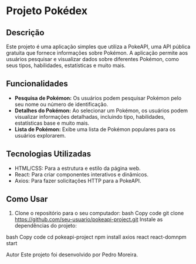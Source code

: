 # Projeto Pokédex

## Descrição
Este projeto é uma aplicação simples que utiliza a PokeAPI, uma API pública gratuita que fornece informações sobre Pokémon. A aplicação permite aos usuários pesquisar e visualizar dados sobre diferentes Pokémon, como seus tipos, habilidades, estatísticas e muito mais.

## Funcionalidades
- **Pesquisa de Pokémon:** Os usuários podem pesquisar Pokémon pelo seu nome ou número de identificação.
- **Detalhes do Pokémon:** Ao selecionar um Pokémon, os usuários podem visualizar informações detalhadas, incluindo tipo, habilidades, estatísticas base e muito mais.
- **Lista de Pokémon:** Exibe uma lista de Pokémon populares para os usuários explorarem.

## Tecnologias Utilizadas
- HTML/CSS: Para a estrutura e estilo da página web.
- React: Para criar componentes interativos e dinâmicos.
- Axios: Para fazer solicitações HTTP para a PokeAPI.

## Como Usar
1. Clone o repositório para o seu computador:
bash
Copy code
git clone https://github.com/seu-usuario/pokeapi-project.git
Instale as dependências do projeto:

bash
Copy code
cd pokeapi-project
npm install axios react react-domnpm start

Autor
Este projeto foi desenvolvido por Pedro Moreira.



